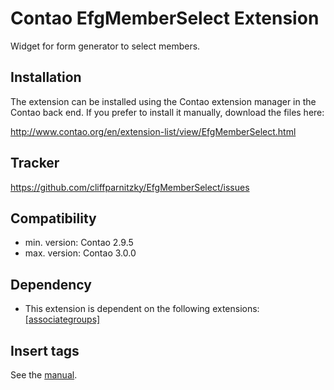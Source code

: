 Contao EfgMemberSelect Extension
================================

Widget for form generator to select members.


Installation
------------

The extension can be installed using the Contao extension manager in the Contao
back end. If you prefer to install it manually, download the files here:

http://www.contao.org/en/extension-list/view/EfgMemberSelect.html


Tracker
-------

https://github.com/cliffparnitzky/EfgMemberSelect/issues


Compatibility
-------------

- min. version: Contao 2.9.5
- max. version: Contao 3.0.0


Dependency
----------

- This extension is dependent on the following extensions: [[associategroups]](http://contao.org/de/extension-list/view/associategroups.de.html)


Insert tags
-----------

See the [manual](https://github.com/cliffparnitzky/EfgMemberSelect/wiki/Manual-%28EN%29).